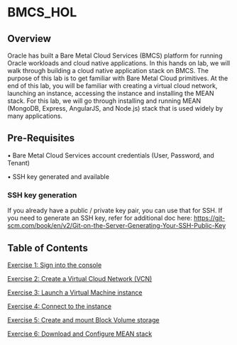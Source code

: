 # BMCS_HOL

## Overview

Oracle has built a Bare Metal Cloud Services (BMCS) platform for running Oracle workloads and cloud native applications. In this hands on lab, we will walk through building a cloud native application stack on BMCS. The purpose of this lab is to get familiar with Bare Metal Cloud primitives. At the end of this lab, you will be familiar with creating a virtual cloud network, launching an instance, accessing the instance and installing the MEAN stack. For this lab, we will go through installing and running MEAN (MongoDB, Express, AngularJS, and Node.js) stack that is used widely by many applications.   

## Pre-Requisites 
•	Bare Metal Cloud Services account credentials (User, Password, and Tenant)

•	SSH key generated and available
  
### SSH key generation
If you already have a public / private key pair, you can use that for SSH. If you need to generate an SSH key, refer for additional doc here: https://git-scm.com/book/en/v2/Git-on-the-Server-Generating-Your-SSH-Public-Key

## Table of Contents

[Exercise 1: Sign into the console](https://github.com/rohitrahi/BMCS_HOL/blob/master/Part1.md)

[Exercise 2: Create a Virtual Cloud Network (VCN)](https://github.com/rohitrahi/BMCS_HOL/blob/master/Part2.md)

[Exercise 3: Launch a Virtual Machine instance](https://github.com/rohitrahi/BMCS_HOL/blob/master/Part3.md)

[Exercise 4: Connect to the instance](https://github.com/rohitrahi/BMCS_HOL/blob/master/Part4.md)

[Exercise 5: Create and mount Block Volume storage](https://github.com/rohitrahi/BMCS_HOL/blob/master/Part5.md)

[Exercise 6: Download and Configure MEAN stack](https://github.com/rohitrahi/BMCS_HOL/blob/master/Part6.md)

